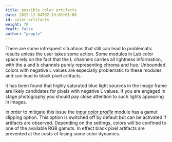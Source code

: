 ```yaml
---
title: possible color artifacts
date: 2022-12-04T02:19:02+01:00
id: color-artifacts
weight: 70
draft: false
author: "people"
---
```


There are some infrequent situations that still can lead to problematic results unless the user takes some action. Some modules in Lab color space rely on the fact that the L channels carries all lightness information, with the a and b channels purely representing chroma and hue. Unbounded colors with negative L values are especially problematic to these modules and can lead to black pixel artifacts.

It has been found that highly saturated blue light sources in the image frame are likely candidates for pixels with negative L values. If you are engaged in stage photography you should pay close attention to such lights appearing in images.

In order to mitigate this issue the [_input color profile_](../../modules/processing-modules/input-color-profile.md) module has a gamut clipping option. This option is switched off by default but can be activated if artifacts are observed. Depending on the settings, colors will be confined to one of the available RGB gamuts. In effect black pixel artifacts are prevented at the costs of losing some color dynamics.
